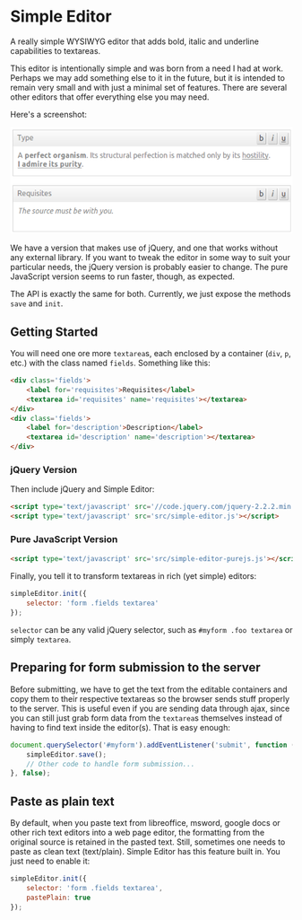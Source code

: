 # Simple Editor

A really simple WYSIWYG editor that adds bold, italic and underline
capabilities to textareas.

This editor is intentionally simple and was born from a need I had at work.
Perhaps we may add something else to it in the future, but it is intended to
remain very small and with just a minimal set of features. There are several
other editors that offer everything else you may need.

Here's a screenshot:

![Simple Editor — Global Overview](imgs/simple-editor-screenshot1.png)

We have a version that makes use of jQuery, and one that works without any
external library. If you want to tweak the editor in some way to suit your
particular needs, the jQuery version is probably easier to change. The pure
JavaScript version seems to run faster, though, as expected.

The API is exactly the same for both. Currently, we just expose the methods
`save` and `init`.


## Getting Started

You will need one ore more `textarea`s, each enclosed by a container (`div`, `p`,
etc.) with the class named `fields`. Something like this:


```html
<div class='fields'>
    <label for='requisites'>Requisites</label>
    <textarea id='requisites' name='requisites'></textarea>
</div>
<div class='fields'>
    <label for='description'>Description</label>
    <textarea id='description' name='description'></textarea>
</div>
```

### jQuery Version

Then include jQuery and Simple Editor:

```html
<script type='text/javascript' src='//code.jquery.com/jquery-2.2.2.min.js'></script>
<script type='text/javascript' src='src/simple-editor.js'></script>
```

### Pure JavaScript Version

```html
<script type='text/javascript' src='src/simple-editor-purejs.js'></script>
```


Finally, you tell it to transform textareas in rich (yet simple) editors:

```javascript
simpleEditor.init({
    selector: 'form .fields textarea'
});
```

`selector` can be any valid jQuery selector, such as `#myform .foo textarea`
or simply `textarea`.


## Preparing for form submission to the server

Before submitting, we have to get the text from the editable containers
and copy them to their respective textareas so the browser sends stuff
properly to the server. This is useful even if you are sending data through
ajax, since you can still just grab form data from the `textarea`s themselves
instead of having to find text inside the editor(s). That is easy enough:

```javascript
document.querySelector('#myform').addEventListener('submit', function () {
    simpleEditor.save();
    // Other code to handle form submission...
}, false);
```

## Paste as plain text

By default, when you paste text from libreoffice, msword, google docs or other
rich text editors into a web page editor, the formatting from the original source
is retained in the pasted text. Still, sometimes one needs to paste as clean text
(text/plain). Simple Editor has this feature built in. You just need to enable it:

```javascript
simpleEditor.init({
    selector: 'form .fields textarea',
    pastePlain: true
});
```



